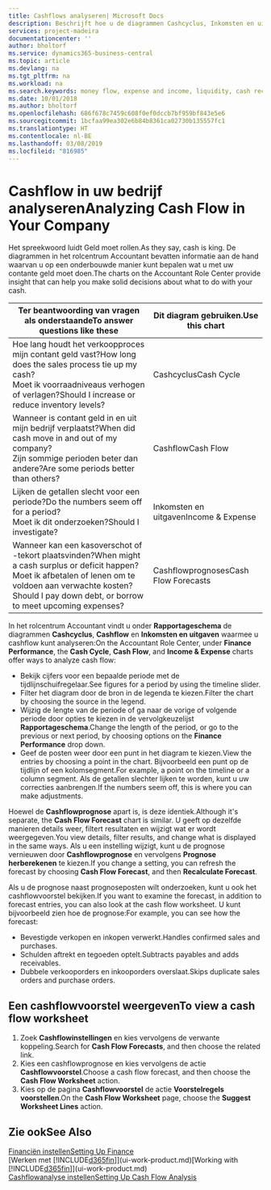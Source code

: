 ```yaml
---
title: Cashflows analyseren| Microsoft Docs
description: Beschrijft hoe u de diagrammen Cashcyclus, Inkomsten en uitgaven, Cashflow, en Cashflowprognose gebruikt om verleden en toekomstige stroom van geld in en uit uw bedrijf te analyseren.
services: project-madeira
documentationcenter: ''
author: bholtorf
ms.service: dynamics365-business-central
ms.topic: article
ms.devlang: na
ms.tgt_pltfrm: na
ms.workload: na
ms.search.keywords: money flow, expense and income, liquidity, cash receipts minus cash payments, Cartera
ms.date: 10/01/2018
ms.author: bholtorf
ms.openlocfilehash: 686f678c7459c608f0ef0dccb7bf959bf843e5e6
ms.sourcegitcommit: 1bcfaa99ea302e6b84b8361ca02730b135557fc1
ms.translationtype: HT
ms.contentlocale: nl-BE
ms.lasthandoff: 03/08/2019
ms.locfileid: "816985"
---
```

# <a name="analyzing-cash-flow-in-your-company"></a><span data-ttu-id="dfb0c-103">Cashflow in uw bedrijf analyseren</span><span class="sxs-lookup"><span data-stu-id="dfb0c-103">Analyzing Cash Flow in Your Company</span></span>
<span data-ttu-id="dfb0c-104">Het spreekwoord luidt Geld moet rollen.</span><span class="sxs-lookup"><span data-stu-id="dfb0c-104">As they say, cash is king.</span></span> <span data-ttu-id="dfb0c-105">De diagrammen in het rolcentrum Accountant bevatten informatie aan de hand waarvan u op een onderbouwde manier kunt bepalen wat u met uw contante geld moet doen.</span><span class="sxs-lookup"><span data-stu-id="dfb0c-105">The charts on the Accountant Role Center provide insight that can help you make solid decisions about what to do with your cash.</span></span>  

| <span data-ttu-id="dfb0c-106">Ter beantwoording van vragen als onderstaande</span><span class="sxs-lookup"><span data-stu-id="dfb0c-106">To answer questions like these</span></span> | <span data-ttu-id="dfb0c-107">Dit diagram gebruiken.</span><span class="sxs-lookup"><span data-stu-id="dfb0c-107">Use this chart</span></span> |
| --- | --- |
| <span data-ttu-id="dfb0c-108">Hoe lang houdt het verkoopproces mijn contant geld vast?</span><span class="sxs-lookup"><span data-stu-id="dfb0c-108">How long does the sales process tie up my cash?</span></span></br> <span data-ttu-id="dfb0c-109">Moet ik voorraadniveaus verhogen of verlagen?</span><span class="sxs-lookup"><span data-stu-id="dfb0c-109">Should I increase or reduce inventory levels?</span></span> |<span data-ttu-id="dfb0c-110">Cashcyclus</span><span class="sxs-lookup"><span data-stu-id="dfb0c-110">Cash Cycle</span></span> |
| <span data-ttu-id="dfb0c-111">Wanneer is contant geld in en uit mijn bedrijf verplaatst?</span><span class="sxs-lookup"><span data-stu-id="dfb0c-111">When did cash move in and out of my company?</span></span></br> <span data-ttu-id="dfb0c-112">Zijn sommige perioden beter dan andere?</span><span class="sxs-lookup"><span data-stu-id="dfb0c-112">Are some periods better than others?</span></span> |<span data-ttu-id="dfb0c-113">Cashflow</span><span class="sxs-lookup"><span data-stu-id="dfb0c-113">Cash Flow</span></span> |
| <span data-ttu-id="dfb0c-114">Lijken de getallen slecht voor een periode?</span><span class="sxs-lookup"><span data-stu-id="dfb0c-114">Do the numbers seem off for a period?</span></span></br> <span data-ttu-id="dfb0c-115">Moet ik dit onderzoeken?</span><span class="sxs-lookup"><span data-stu-id="dfb0c-115">Should I investigate?</span></span> |<span data-ttu-id="dfb0c-116">Inkomsten en uitgaven</span><span class="sxs-lookup"><span data-stu-id="dfb0c-116">Income & Expense</span></span> |
| <span data-ttu-id="dfb0c-117">Wanneer kan een kasoverschot of -tekort plaatsvinden?</span><span class="sxs-lookup"><span data-stu-id="dfb0c-117">When might a cash surplus or deficit happen?</span></span></br> <span data-ttu-id="dfb0c-118">Moet ik afbetalen of lenen om te voldoen aan verwachte kosten?</span><span class="sxs-lookup"><span data-stu-id="dfb0c-118">Should I pay down debt, or borrow to meet upcoming expenses?</span></span> |<span data-ttu-id="dfb0c-119">Cashflowprognoses</span><span class="sxs-lookup"><span data-stu-id="dfb0c-119">Cash Flow Forecasts</span></span> |

<span data-ttu-id="dfb0c-120">In het rolcentrum Accountant vindt u onder **Rapportageschema** de diagrammen **Cashcyclus**, **Cashflow** en **Inkomsten en uitgaven** waarmee u cashflow kunt analyseren:</span><span class="sxs-lookup"><span data-stu-id="dfb0c-120">On the Accountant Role Center, under **Finance Performance**, the **Cash Cycle**, **Cash Flow**, and **Income & Expense** charts offer ways to analyze cash flow:</span></span>  

* <span data-ttu-id="dfb0c-121">Bekijk cijfers voor een bepaalde periode met de tijdlijnschuifregelaar.</span><span class="sxs-lookup"><span data-stu-id="dfb0c-121">See figures for a period by using the timeline slider.</span></span>  
* <span data-ttu-id="dfb0c-122">Filter het diagram door de bron in de legenda te kiezen.</span><span class="sxs-lookup"><span data-stu-id="dfb0c-122">Filter the chart by choosing the source in the legend.</span></span>  
* <span data-ttu-id="dfb0c-123">Wijzig de lengte van de periode of ga naar de vorige of volgende periode door opties te kiezen in de vervolgkeuzelijst **Rapportageschema**.</span><span class="sxs-lookup"><span data-stu-id="dfb0c-123">Change the length of the period, or go to the previous or next period, by choosing options on the **Finance Performance** drop down.</span></span>  
* <span data-ttu-id="dfb0c-124">Geef de posten weer door een punt in het diagram te kiezen.</span><span class="sxs-lookup"><span data-stu-id="dfb0c-124">View the entries by choosing a point in the chart.</span></span> <span data-ttu-id="dfb0c-125">Bijvoorbeeld een punt op de tijdlijn of een kolomsegment.</span><span class="sxs-lookup"><span data-stu-id="dfb0c-125">For example, a point on the timeline or a column segment.</span></span> <span data-ttu-id="dfb0c-126">Als de getallen slechter lijken te worden, kunt u uw correcties aanbrengen.</span><span class="sxs-lookup"><span data-stu-id="dfb0c-126">If the numbers seem off, this is where you can make adjustments.</span></span>  

<span data-ttu-id="dfb0c-127">Hoewel de **Cashflowprognose** apart is, is deze identiek.</span><span class="sxs-lookup"><span data-stu-id="dfb0c-127">Although it's separate, the **Cash Flow Forecast** chart is similar.</span></span> <span data-ttu-id="dfb0c-128">U geeft op dezelfde manieren details weer, filtert resultaten en wijzigt wat er wordt weergegeven.</span><span class="sxs-lookup"><span data-stu-id="dfb0c-128">You view details, filter results, and change what is displayed in the same ways.</span></span> <span data-ttu-id="dfb0c-129">Als u een instelling wijzigt, kunt u de prognose vernieuwen door **Cashflowprognose** en vervolgens **Prognose herberekenen** te kiezen.</span><span class="sxs-lookup"><span data-stu-id="dfb0c-129">If you change a setting, you can refresh the forecast by choosing **Cash Flow Forecast**, and then **Recalculate Forecast**.</span></span>

<span data-ttu-id="dfb0c-130">Als u de prognose naast prognoseposten wilt onderzoeken, kunt u ook het cashflowvoorstel bekijken.</span><span class="sxs-lookup"><span data-stu-id="dfb0c-130">If you want to examine the forecast, in addition to forecast entries, you can also look at the cash flow worksheet.</span></span> <span data-ttu-id="dfb0c-131">U kunt bijvoorbeeld zien hoe de prognose:</span><span class="sxs-lookup"><span data-stu-id="dfb0c-131">For example, you can see how the forecast:</span></span>

* <span data-ttu-id="dfb0c-132">Bevestigde verkopen en inkopen verwerkt.</span><span class="sxs-lookup"><span data-stu-id="dfb0c-132">Handles confirmed sales and purchases.</span></span>  
* <span data-ttu-id="dfb0c-133">Schulden aftrekt en tegoeden optelt.</span><span class="sxs-lookup"><span data-stu-id="dfb0c-133">Subtracts payables and adds receivables.</span></span>  
* <span data-ttu-id="dfb0c-134">Dubbele verkooporders en inkooporders overslaat.</span><span class="sxs-lookup"><span data-stu-id="dfb0c-134">Skips duplicate sales orders and purchase orders.</span></span>  

## <a name="to-view-a-cash-flow-worksheet"></a><span data-ttu-id="dfb0c-135">Een cashflowvoorstel weergeven</span><span class="sxs-lookup"><span data-stu-id="dfb0c-135">To view a cash flow worksheet</span></span>
1. <span data-ttu-id="dfb0c-136">Zoek **Cashflowinstellingen** en kies vervolgens de verwante koppeling.</span><span class="sxs-lookup"><span data-stu-id="dfb0c-136">Search for **Cash Flow Forecasts**, and then choose the related link.</span></span>  
2. <span data-ttu-id="dfb0c-137">Kies een cashflowprognose en kies vervolgens de actie **Cashflowvoorstel**.</span><span class="sxs-lookup"><span data-stu-id="dfb0c-137">Choose a cash flow forecast, and then choose the **Cash Flow Worksheet** action.</span></span>  
3. <span data-ttu-id="dfb0c-138">Kies op de pagina **Cashflowvoorstel** de actie **Voorstelregels voorstellen**.</span><span class="sxs-lookup"><span data-stu-id="dfb0c-138">On the **Cash Flow Worksheet** page, choose the **Suggest Worksheet Lines** action.</span></span>  

## <a name="see-also"></a><span data-ttu-id="dfb0c-139">Zie ook</span><span class="sxs-lookup"><span data-stu-id="dfb0c-139">See Also</span></span>
[<span data-ttu-id="dfb0c-140">Financiën instellen</span><span class="sxs-lookup"><span data-stu-id="dfb0c-140">Setting Up Finance</span></span>](finance-setup-finance.md)  
<span data-ttu-id="dfb0c-141">[Werken met [!INCLUDE[d365fin](includes/d365fin_md.md)]](ui-work-product.md)</span><span class="sxs-lookup"><span data-stu-id="dfb0c-141">[Working with [!INCLUDE[d365fin](includes/d365fin_md.md)]](ui-work-product.md)</span></span>  
[<span data-ttu-id="dfb0c-142">Cashflowanalyse instellen</span><span class="sxs-lookup"><span data-stu-id="dfb0c-142">Setting Up Cash Flow Analysis</span></span>](finance-setup-cash-flow-analyses.md)  
